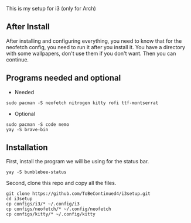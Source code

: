 This is my setup for i3 (only for Arch)

## After Install
After installing and configuring everything, you need to know that for the neofetch config, you need to run it after you install it.
You have a directory with some wallpapers, don't use them if you don't want.
Then you can continue.

## Programs needed and optional
- Needed
```
sudo pacman -S neofetch nitrogen kitty rofi ttf-montserrat
```
- Optional
```
sudo pacman -S code nemo
yay -S brave-bin
```

## Installation

First, install the program we will be using for the status bar.
```
yay -S bumblebee-status
```
Second, clone this repo and copy all the files.
```
git clone https://github.com/ToBeContinued4/i3setup.git
cd i3setup
cp configs/i3/* ~/.config/i3
cp configs/neofetch/* ~/.config/neofetch
cp configs/kitty/* ~/.config/kitty
```
